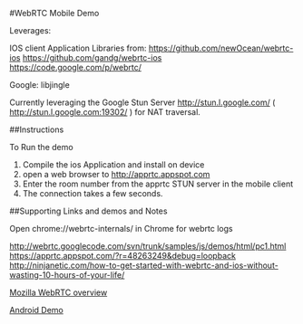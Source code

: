 #WebRTC Mobile Demo

Leverages:

IOS client Application Libraries from:
  https://github.com/newOcean/webrtc-ios
  https://github.com/gandg/webrtc-ios
  https://code.google.com/p/webrtc/

Google:
  libjingle

Currently leveraging the Google Stun Server http://stun.l.google.com/ ( http://stun.l.google.com:19302/ ) for NAT traversal. 

##Instructions

To Run the demo
1. Compile the ios Application and install on device
1. open a web browser to http://apprtc.appspot.com
1. Enter the room number from the apprtc STUN server in the mobile client
1. The connection takes a few seconds.


##Supporting Links and demos and Notes

Open chrome://webrtc-internals/ in Chrome for webrtc logs

http://webrtc.googlecode.com/svn/trunk/samples/js/demos/html/pc1.html
https://apprtc.appspot.com/?r=48263249&debug=loopback
http://ninjanetic.com/how-to-get-started-with-webrtc-and-ios-without-wasting-10-hours-of-your-life/

[Mozilla WebRTC overview](https://hacks.mozilla.org/2013/07/webrtc-and-the-ocean-of-acronyms/)

[Android Demo](https://github.com/lapmore/AppRTCDemo)